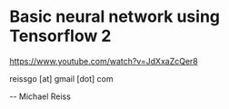 # Basic neural network using Tensorflow 2

https://www.youtube.com/watch?v=JdXxaZcQer8

reissgo [at] gmail [dot] com

-- Michael Reiss